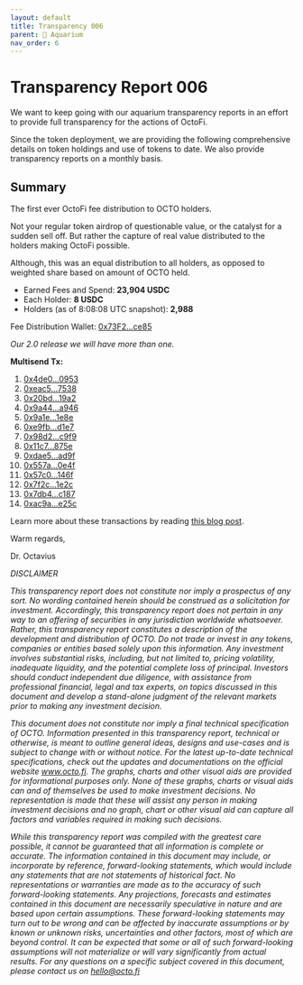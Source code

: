 ```yaml
---
layout: default
title: Transparency 006 
parent: 🧾 Aquarium 
nav_order: 6
---
```


# Transparency Report 006

We want to keep going with our aquarium transparency reports in an effort to provide full transparency for the actions of OctoFi. 

Since the token deployment, we are providing the following comprehensive details on token holdings and use of tokens to date. We also provide transparency reports on a monthly basis.

## Summary

The first ever OctoFi fee distribution to OCTO holders. 

Not your regular token airdrop of questionable value, or the catalyst for a sudden sell off. But rather the capture of real value distributed to the holders making OctoFi possible.

Although, this was an equal distribution to all holders, as opposed to weighted share based on amount of OCTO held.

- Earned Fees and Spend: **23,904 USDC**
- Each Holder: **8 USDC**
- Holders (as of 8:08:08 UTC snapshot): **2,988** 

Fee Distribution Wallet: [0x73F2...ce85](https://etherscan.io/address/0x73F29805198cCE93015bC960F47885CF6268ce85)

*Our 2.0 release we will have more than one.*

**Multisend Tx:**

1. [0x4de0...0953](https://etherscan.io/tx/0x4de0dc0596b3b62f94b45682aeb83cb49a705b8b134daf4be44a8caea1cf0953)
2. [0xeac5...7538](https://etherscan.io/tx/0xeac57753a0e6e5a50327bcfda3e81db7ca756527703cf09a6f6bf047bf2a7538)
3. [0x20bd...19a2](https://etherscan.io/tx/0x20bdef6bf24a912939144636aa25d367dc80d22d4d63947b95df0ef8e23e19a2)
4. [0x9a44...a946](https://etherscan.io/tx/0x9a4491f23005f3ab195bf7d126e694e7f094a258869e6c62a09ba8ce79f9a946)
5. [0x9a1e...1e8e](https://etherscan.io/tx/0x9a1e413f9e7281d8d0cc82f709527b229aef013c8b70fccb45db9c7245e01e8e)
6. [0xe9fb...d1e7](https://etherscan.io/tx/0xe9fb5007488de4245dc0a714556b89b18aa020feedd327179990e2f250a7d1e7)
7. [0x98d2...c9f9](https://etherscan.io/tx/0x98d20a7b336c2350c2f2aa7330079a564b5bcd22fc01a5320bdeee61b94bc9f9)
8. [0x11c7...875e](https://etherscan.io/tx/0x11c7ade31a18d008519af07aa5da79e0037899e2a55fa8ffbe1c2cfa7dfa875e)
9. [0xdae5...ad9f](https://etherscan.io/tx/0xdae512c163b3150fd7017802924e4a74912c91fc60750de3af0e65f885f1ad9f)
10. [0x557a...0e4f](https://etherscan.io/tx/0x557af634ee1ae9417981d88bb59863b6575c9dfd2d91f4b44a68eb8053e20e4f)
11. [0x57c0...146f](https://etherscan.io/tx/0x57c031618061ff6a1e0b5ba341c23807b4e9933229bf8097a010ee752962146f)
12. [0x7f2c...1e2c](https://etherscan.io/tx/0x7f2cf42c9e097c74b99107090ce1ddd37f0ac3609fd7c8feeab808e0a7ff1e2c)
13. [0x7db4...c187](https://etherscan.io/tx/0x7db4cbbcd483edc413024c10076c88c5cd3ede5a5e04b695a7ee72b254b3c187)
14. [0xac9a...e25c](https://etherscan.io/tx/0xac9a5a6a47b444121868bacab1f7747dace1d697ba36e9bec2b8b5f3e904e25c)


Learn more about these transactions by reading [this blog post](https://octo.fi/blog/merry-dexmas).

Warm regards, 

Dr. Octavius

*DISCLAIMER*

*This transparency report does not constitute nor imply a prospectus of any sort. No wording contained herein should be construed as a solicitation for investment. Accordingly, this transparency report does not pertain in any way to an offering of securities in any jurisdiction worldwide whatsoever. Rather, this transparency report constitutes a description of the development and distribution of OCTO. Do not trade or invest in any tokens, companies or entities based solely upon this information. Any investment involves substantial risks, including, but not limited to, pricing volatility, inadequate liquidity, and the potential complete loss of principal. Investors should conduct independent due diligence, with assistance from professional financial, legal and tax experts, on topics discussed in this document and develop a stand-alone judgment of the relevant markets prior to making any investment decision.*

*This document does not constitute nor imply a final technical specification of OCTO. Information presented in this transparency report, technical or otherwise, is meant to outline general ideas, designs and use-cases and is subject to change with or without notice. For the latest up-to-date technical specifications, check out the updates and documentations on the official website www.octo.fi. The graphs, charts and other visual aids are provided for informational purposes only. None of these graphs, charts or visual aids can and of themselves be used to make investment decisions. No representation is made that these will assist any person in making investment decisions and no graph, chart or other visual aid can capture all factors and variables required in making such decisions.*

*While this transparency report was compiled with the greatest care possible, it cannot be guaranteed that all information is complete or accurate. The information contained in this document may include, or incorporate by reference, forward-looking statements, which would include any statements that are not statements of historical fact. No representations or warranties are made as to the accuracy of such forward-looking statements. Any projections, forecasts and estimates contained in this document are necessarily speculative in nature and are based upon certain assumptions. These forward-looking statements may turn out to be wrong and can be affected by inaccurate assumptions or by known or unknown risks, uncertainties and other factors, most of which are beyond control. It can be expected that some or all of such forward-looking assumptions will not materialize or will vary significantly from actual results. For any questions on a specific subject covered in this document, please contact us on [hello@octo.fi](mailto:hello@octo.fi)*
